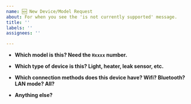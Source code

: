 ```yaml
---
name: 🆕 New Device/Model Request
about: For when you see the 'is not currently supported' message.
title: ''
labels: ''
assignees: ''

---
```


* **Which model is this? Need the `Hxxxx` number.**



* **Which type of device is this? Light, heater, leak sensor, etc.**



* **Which connection methods does this device have? Wifi? Bluetooth? LAN mode? All?**



* **Anything else?**


